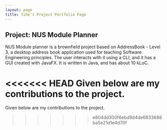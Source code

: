 ```yaml
---
layout: page
title: Yihe's Project Portfolio Page
---
```


## Project: NUS Module Planner

NUS Module planner is a brownfield project based on AddressBook - Level 3, a desktop address book application used for teaching Software Engineering principles. The user interacts with it using a CLI, and it has a GUI created with JavaFX. It is written in Java, and has about 10 kLoC.

<<<<<<< HEAD
Given below are my contributions to the project.
=======
Given below are my contributions to the project.
>>>>>>> e804dd300f6ebd9d4de6833688ba5e21d1e4d70f
